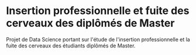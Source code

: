 # Insertion professionnelle et fuite des cerveaux des diplômés de Master
Projet de Data Science portant sur l'étude de l'insertion professionnelle et la fuite des cerveaux des étudiants diplômés de Master.
